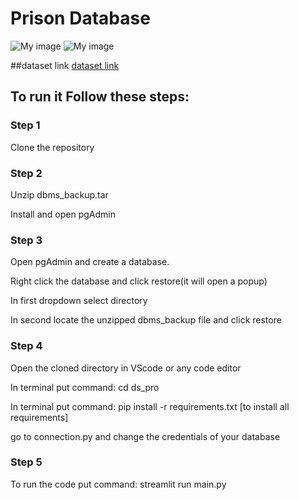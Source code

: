 # Prison Database 

![My image](https://github.com/Kartik-Chaurasiya/ds_pro/blob/master/dspro.png)
![My image](https://github.com/Kartik-Chaurasiya/ds_pro/blob/master/ER-Diagram_final_project.png)

##dataset link
[dataset link](https://www.kaggle.com/datasets/rajanand/prison-in-india?select=Jail+wise+population+of+prison+inmates.csv)

## To run it Follow these steps:


### Step 1
Clone the repository


### Step 2
Unzip dbms_backup.tar

Install and open pgAdmin


### Step 3
Open pgAdmin and create a database.

Right click the database and click restore(it will open a popup)

In first dropdown select directory

In second locate the unzipped dbms_backup file and click restore


### Step 4
Open the cloned directory in VScode or any code editor 

In terminal put command: cd ds_pro

In terminal put command: pip install -r requirements.txt [to install all requirements]

go to connection.py and change the credentials of your database


### Step 5
To run the code put command: streamlit run main.py
